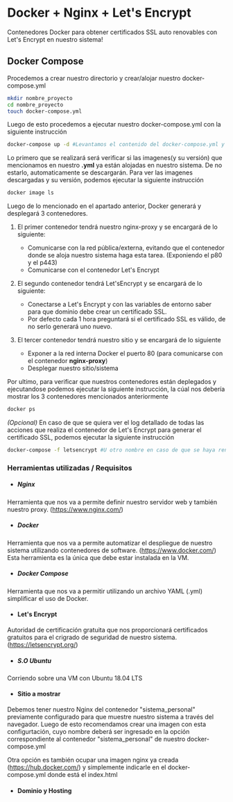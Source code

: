 # Docker + Nginx + Let's Encrypt
Contenedores Docker para obtener certificados SSL auto renovables con Let's Encrypt en nuestro sistema!

## Docker Compose
Procedemos a crear nuestro directorio  y crear/alojar nuestro docker-compose.yml
```bash
mkdir nombre_proyecto
cd nombre_proyecto
touch docker-compose.yml
```
Luego de esto procedemos a ejecutar nuestro docker-compose.yml con la siguiente instrucción
```bash
docker-compose up -d #Levantamos el contenido del docker-compose.yml y le decimos que se mantenga ejecutandose
```
Lo primero que se realizará será verificar si las imagenes(y su versión) que mencionamos en nuestro **.yml** ya están alojadas en nuestro sistema. De no estarlo, automaticamente se descargarán. 
Para ver las imagenes descargadas y su versión, podemos ejecutar la siguiente instrucción
```bash
docker image ls
```
Luego de lo mencionado en el apartado anterior, Docker generará y desplegará 3 contenedores.
1. El primer contenedor tendrá nuestro nginx-proxy y se encargará de lo siguiente:
   - Comunicarse con la red pública/externa, evitando que el contenedor donde se aloja nuestro sistema haga esta tarea. (Exponiendo el p80 y el p443)
   - Comunicarse con el contenedor Let's Encrypt
   
2. El segundo contenedor tendrá Let'sEncrypt y se encargará de lo siguiente:
   - Conectarse a Let's Encrypt y con las variables de entorno saber para que dominio debe crear un certificado SSL.
   - Por defecto cada 1 hora preguntará si el certificado SSL es válido, de no serlo generará uno nuevo.
   
3. El tercer contenedor tendrá nuestro sitio y se encargará de lo siguiente
   - Exponer a la red interna Docker el puerto 80 (para comunicarse con el contenedor **nginx-proxy**)
   - Desplegar nuestro sitio/sistema
   
Por ultimo, para verificar que nuestros contenedores están deplegados y ejecutandose podemos ejecutar la siguiente instrucción, la cúal nos debería mostrar los 3 contenedores mencionados anteriormente
```bash
docker ps
```

*(Opcional)*
En caso de que se quiera ver el log detallado de todas las acciones que realiza el contenedor de Let's Encrypt para generar el certificado SSL, podemos ejecutar la siguiente instrucción
```bash
docker-compose -f letsencrypt #U otro nombre en caso de que se haya renombrado el contenedor
```

### Herramientas utilizadas / Requisitos

 * ##### Nginx
Herramienta que nos va a permite definir nuestro servidor web y también nuestro proxy. (https://www.nginx.com/)

 * ##### Docker
Herramienta que nos va a permite automatizar el despliegue de nuestro sistema utilizando contenedores de software. (https://www.docker.com/)
Esta herramienta es la única que debe estar instalada en la VM.

 * ##### Docker Compose
 Herramienta que nos va a permitir utilizando un archivo YAML (.yml) simplificar el uso de Docker.

 * #### Let's Encrypt
 Autoridad de certificación gratuita que nos proporcionará certificados gratuitos para el crigrado de seguridad de nuestro sistema. (https://letsencrypt.org/)
 
 * ##### S.O Ubuntu
Corriendo sobre una VM con Ubuntu 18.04 LTS

 * #### Sitio a mostrar
 Debemos tener nuestro Nginx del contenedor "sistema_personal" previamente configurado para que muestre nuestro sistema a través del navegador.
 Luego de esto recomendamos crear una imagen con esta configurtación, cuyo nombre deberá ser ingresado en la opción correspondiente al contenedor "sistema_personal" de nuestro docker-compose.yml
 
 Otra opción es también ocupar una imagen nginx ya creada (https://hub.docker.com/) y simplemente indicarle en el docker-compose.yml donde está el index.html

* #### Dominio y Hosting
